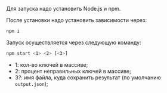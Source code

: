 Для запуска надо установить Node.js и npm.

После установки надо установить зависимости через:

```bash
npm i
```

Запуск осуществляется через следующую команду:

```bash
npm start <1> <2> [<3>]
```

- 1: кол-во ключей в массиве;
- 2: процент неправильных ключей в массиве;
- 3?: имя файла, куда сохранить результат (по умолчанию `output.json`);

